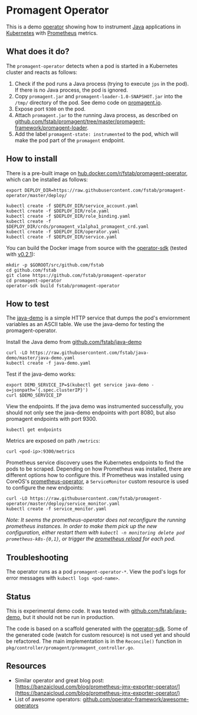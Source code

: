Promagent Operator
==================

This is a demo [operator](https://coreos.com/operators/) showing how to instrument [Java](http://java.sun.com) applications in [Kubernetes](https://kubernetes.io) with [Prometheus](https://prometheus.io) metrics.

What does it do?
----------------

The `promagent-operator` detects when a pod is started in a Kubernetes cluster and reacts as follows:

1. Check if the pod runs a Java process (trying to execute `jps` in the pod). If there is no Java process, the pod is ignored.
2. Copy `promagent.jar` and `promagent-loader-1.0-SNAPSHOT.jar` into the `/tmp/` directory of the pod. See demo code on [promagent.io](http://promagent.io).
3. Expose port `9300` on the pod.
4. Attach `promagent.jar` to the running Java process, as described on [github.com/fstab/promagent/tree/master/promagent-framework/promagent-loader](https://github.com/fstab/promagent/tree/master/promagent-framework/promagent-loader).
5. Add the label `promagent-state: instrumented` to the pod, which will make the pod part of the `promagent` endpoint.


How to install
--------------

There is a pre-built image on [hub.docker.com/r/fstab/promagent-operator](https://hub.docker.com/r/fstab/promagent-operator/), which can be installed as follows:

```
export DEPLOY_DIR=https://raw.githubusercontent.com/fstab/promagent-operator/master/deploy/

kubectl create -f $DEPLOY_DIR/service_account.yaml
kubectl create -f $DEPLOY_DIR/role.yaml
kubectl create -f $DEPLOY_DIR/role_binding.yaml
kubectl create -f $DEPLOY_DIR/crds/promagent_v1alpha1_promagent_crd.yaml
kubectl create -f $DEPLOY_DIR/operator.yaml
kubectl create -f $DEPLOY_DIR/service.yaml
```

You can build the Docker image from source with the [operator-sdk](https://github.com/operator-framework/operator-sdk) (tested with [v0.2.1](https://github.com/operator-framework/operator-sdk/release://github.com/operator-framework/operator-sdk/releases)):

```
mkdir -p $GOROOT/src/github.com/fstab
cd github.com/fstab
git clone https://github.com/fstab/promagent-operator
cd promagent-operator
operator-sdk build fstab/promagent-operator
```

How to test
-----------

The [java-demo](https://github.com/fstab/java-demo) is a simple HTTP service that dumps the pod's enviornment variables as an ASCII table. We use the java-demo for testing the promagent-operator.

Install the Java demo from [github.com/fstab/java-demo](https://github.com/fstab/java-demo)

```
curl -LO https://raw.githubusercontent.com/fstab/java-demo/master/java-demo.yaml
kubectl create -f java-demo.yaml
```

Test if the java-demo works:

```
export DEMO_SERVICE_IP=$(kubectl get service java-demo -o=jsonpath='{.spec.clusterIP}')
curl $DEMO_SERVICE_IP
```

View the endpoints. If the java demo was instrumented successfully, you should not only see the java-demo endpoints with port 8080, but also promagent endpoints with port 9300.

```
kubectl get endpoints
```

Metrics are exposed on path `/metrics`:

```
curl <pod-ip>:9300/metrics
```

Prometheus service discovery uses the Kubernetes endpoints to find the pods to be scraped. Depending on how Prometheus was installed, there are different options how to configure this. If Prometheus was installed using CoreOS's [prometheus-operator](https://github.com/coreos/prometheus-operator/), a `ServiceMonitor` custom resource is used to configure the new endpoints:

```
curl -LO https://raw.githubusercontent.com/fstab/promagent-operator/master/deploy/service_monitor.yaml
kubectl create -f service_monitor.yaml
```

_Note: It seems the prometheus-operator does not reconfigure the running prometheus instances. In order to make them pick up the new configuration, either restart them with `kubectl -n monitoring delete pod prometheus-k8s-{0,1}`, or trigger the [prometheus reload](https://www.robustperception.io/reloading-prometheus-configuration) for each pod._

Troubleshooting
---------------

The operator runs as a pod `promagent-operator-*`. View the pod's logs for error messages with `kubectl logs <pod-name>`.

Status
------

This is experimental demo code. It was tested with [github.com/fstab/java-demo](https://github.com/fstab/java-demo), but it should not be run in production.

The code is based on a scaffold generated with the [operator-sdk](https://github.com/operator-framework/operator-sdk). Some of the generated code (watch for custom resource) is not used yet and should be refactored. The main implementation is in the `Reconcile()` function in `pkg/controller/promagent/promagent_controller.go`.


Resources
---------

* Similar operator and great blog post: [https://banzaicloud.com/blog/prometheus-jmx-exporter-operator/](https://banzaicloud.com/blog/prometheus-jmx-exporter-operator/)
* List of awesome operators: [github.com/operator-framework/awesome-operators](https://github.com/operator-framework/awesome-operators)
